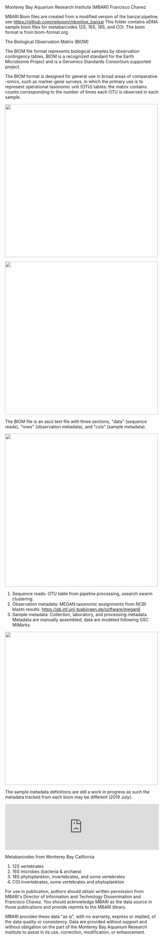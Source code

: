 Monterey Bay Aquarium Research Institute (MBARI)
Francisco Chavez

MBARI Biom files are created from a modified version of the banzai pipeline, see https://github.com/reikopm/mbonlive_banzai
This folder contains eDNA sample biom files for metabarcodes 12S, 16S, 18S, and COI. The biom format is from biom-format.org

The Biological Observation Matrix (BIOM) 

The BIOM file format represents biological samples by observation contingency tables. BIOM is a recognized standard for the 
Earth Microbiome Project and is a Genomics Standards Consortium supported project.

The BIOM format is designed for general use in broad areas of comparative -omics, such as marker-gene surveys, in which the 
primary use is to represent operational taxonomic unit (OTU) tables: the matrix contains counts corresponding to the number 
of times each OTU is observed in each sample.

<p aligh="center">
<img src="https://user-images.githubusercontent.com/1767453/60984701-04a12b00-a2f1-11e9-9cb1-e6378408acf9.png" width="500">
</p>
<p aligh="center">
<img src="https://user-images.githubusercontent.com/1767453/60984438-9492a500-a2f0-11e9-8efe-c4c74bbe8fae.png" width="500">
</p>

The BIOM file is an ascii text file with three sections, "data" (sequence reads), "rows" (observation metadata), 
and "cols" (sample metadata).
<p aligh="center">
<img src="https://user-images.githubusercontent.com/1767453/60297367-db3dd380-98dc-11e9-9934-f24c3105b5f2.PNG" width="500">
</p>

1. Sequence reads: OTU table from pipeline processing, usearch swarm clustering.
2. Observation metadata: MEGAN taxonomic assignments from NCBI blastn results. https://ab.inf.uni-tuebingen.de/software/megan6 
3. Sample metadata: Collection, laboratory, and processing metadata. Metadata are manually assembled; data are modeled following GSC MiMarks.

<p aligh="center">
<img src="https://user-images.githubusercontent.com/1767453/60214849-31e2d900-981b-11e9-9c07-fce268f877c3.PNG" width="500">
</p>

The sample metadata definitions are still a work in progress as such the metadata tracked from each biom may be different (2019 July).
<iframe src="https://github.com/reikopm/asvBiomXchange/raw/master/sample_data/MBARI/standard_metadata_KW_RPM_CJC.pdf&embedded=true" style="width:100%;height=100%;" frameborder="0"></iframe>

Metabarcodes from Monterey Bay California
1. 12S vertebrates
2. 16S microbes (bacteria & archaea)
3. 18S phytoplankton, invertebrates, and some vertebrates
4. COI invertebrates, some vertebrates and phytoplankton

For use in publication, authors should obtain written permission from MBARI's Director of Information and Technology 
Dissemination and Francisco Chavez. You should acknowledge MBARI as the data source in those publications and provide 
reprints to the MBARI library. 

MBARI provides these data "as is", with no warranty, express or implied, of the data quality or consistency. Data are 
provided without support and without obligation on the part of the Monterey Bay Aquarium Research Institute to assist in 
its use, correction, modification, or enhancement.
